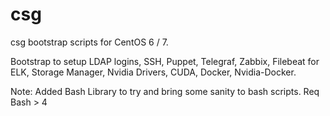# csg
csg bootstrap scripts for CentOS 6 / 7.

Bootstrap to setup LDAP logins, SSH, Puppet, Telegraf, Zabbix, Filebeat for ELK, Storage Manager, Nvidia Drivers, CUDA, Docker, Nvidia-Docker.

Note: 
Added Bash Library to try and bring some sanity to bash scripts. Req Bash > 4
